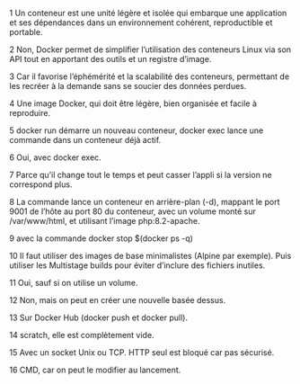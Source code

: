 1 Un conteneur est une unité légère et isolée qui embarque une application et ses dépendances dans un environnement cohérent, reproductible et portable.

2 Non, Docker permet de simplifier l’utilisation des conteneurs Linux via son API tout en apportant des outils et un registre d’image.

3 Car il favorise l’éphémérité et la scalabilité des conteneurs, permettant de les recréer à la demande sans se soucier des données perdues.

4 Une image Docker, qui doit être légère, bien organisée et facile à reproduire.

5 docker run démarre un nouveau conteneur, docker exec lance une commande dans un conteneur déjà actif.

6 Oui, avec docker exec.

7 Parce qu’il change tout le temps et peut casser l’appli si la version ne correspond plus.

8 La commande lance un conteneur en arrière-plan (-d), mappant le port 9001 de l’hôte au port 80 du conteneur, avec un volume monté sur /var/www/html, et utilisant l’image php:8.2-apache.

9 avec la commande docker stop $(docker ps -q)

10 Il faut utiliser des images de base minimalistes (Alpine par exemple). Puis utiliser les Multistage builds pour éviter d’inclure des fichiers inutiles.

11 Oui, sauf si on utilise un volume.

12 Non, mais on peut en créer une nouvelle basée dessus.

13 Sur Docker Hub (docker push et docker pull).

14 scratch, elle est complètement vide.

15 Avec un socket Unix ou TCP. HTTP seul est bloqué car pas sécurisé.

16 CMD, car on peut le modifier au lancement.
